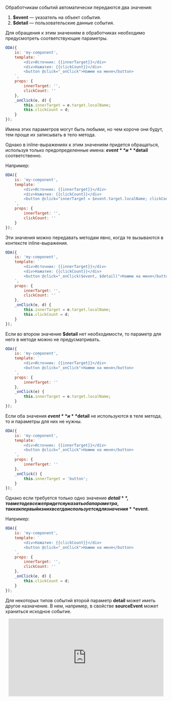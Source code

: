 Обработчикам событий автоматически передаются два значения:

1. **$event** — указатель на объект события.
1. **$detail** — пользовательские данные события.

Для обращения к этим значениям в обработчиках необходимо предусмотреть соответствующие параметры.

```javascript _run_edit_[my-component.js]
ODA({
    is: 'my-component',
    template: `
        <div>Источник: {{innerTarget}}</div>
        <div>Нажатия: {{clickCount}}</div>
        <button @click="_onClick">Нажми на меня</button>
    `,
    props: {
        innerTarget: '',
        clickCount: ''
    },
    _onClick(e, d) {
        this.innerTarget = e.target.localName;
        this.clickCount = d;
    }
});
```

Имена этих параметров могут быть любыми, но чем короче они будут, тем проще их записывать в тело метода.

Однако в inline-выражениях к этим значениям придется обращаться, используя только предопределенные имена: **$event** и **$detail** соответственно.

Например:

```javascript _run_edit_[my-component.js]
ODA({
    is: 'my-component',
    template: `
        <div>Источник: {{innerTarget}}</div>
        <div>Нажатия: {{clickCount}}</div>
        <button @click="innerTarget = $event.target.localName; clickCount= $detail;">Нажми на меня</button>
    `,
    props: {
        innerTarget: '',
        clickCount: ''
    }
});
```

Эти значения можно передавать методам явно, когда те вызываются в контексте inline-выражения.

```javascript _run_edit_[my-component.js]
ODA({
    is: 'my-component',
    template: `
        <div>Источник: {{innerTarget}}</div>
        <div>Нажатия: {{clickCount}}</div>
        <button @click="_onClick($event, $detail)">Нажми на меня</button>
    `,
    props: {
        innerTarget: '',
        clickCount: ''
    },
    _onClick(e, d) {
        this.innerTarget = e.target.localName;
        this.clickCount = d;
    }
});
```

Если во втором значение **$detail** нет необходимости, то параметр для него в методе можно не предусматривать.

```javascript _run_edit_[my-component.js]
ODA({
    is: 'my-component',
    template: `
        <div>Источник: {{innerTarget}}</div>
        <button @click="_onClick">Нажми на меня</button>
    `,
    props: {
        innerTarget: ''
    },
    _onClick(e) {
        this.innerTarget = e.target.localName;
    }
});
```

Если оба значения **$event** и **$detail** не используются в теле метода, то и параметры для них не нужны.

```javascript _run_edit_[my-component.js]
ODA({
    is: 'my-component',
    template: `
        <div>Источник: {{innerTarget}}</div>
        <button @click="_onClick">Нажми на меня</button>
    `,
    props: {
        innerTarget: ''
    },
    _onClick() {
        this.innerTarget = 'button';
    }
});
```

Однако если требуется только одно значение **$detail**, то в методе все же придется указать оба параметра, так как первый из них всегда используется для значения **$event**.

Например:

```javascript _run_edit_[my-component.js]
ODA({
    is: 'my-component',
    template: `
        <div>Нажатия: {{clickCount}}</div>
        <button @click="_onClick">Нажми на меня</button>
    `,
    props: {
        innerTarget: '',
        clickCount: ''
    },
    _onClick(e, d) {
        this.clickCount = d;
    }
});
```

Для некоторых типов событий второй параметр **detail** может иметь другое назначение. В нем, например, в свойстве **sourceEvent** может храниться исходное событие.

<div style="position:relative;padding-bottom:48%; margin:10px">
    <iframe src="https://www.youtube.com/embed/2LCTb4EZJzk?start=0" frameborder="0" allow="accelerometer; autoplay; encrypted-media; gyroscope; picture-in-picture" allowfullscreen
    	style="position:absolute;width:100%;height:100%;"></iframe>
</div>
